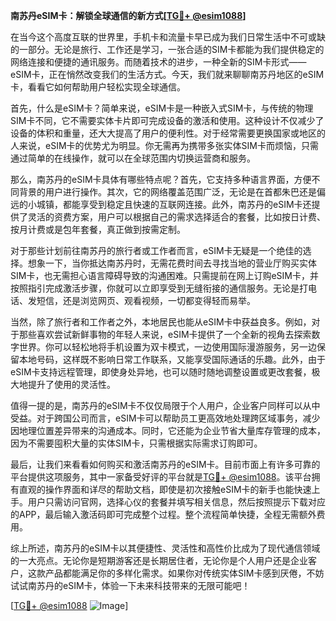**南苏丹eSIM卡：解锁全球通信的新方式[[TG💪+ @esim1088](https://t.me/s/esim1088)]**

在当今这个高度互联的世界里，手机卡和流量卡早已成为我们日常生活中不可或缺的一部分。无论是旅行、工作还是学习，一张合适的SIM卡都能为我们提供稳定的网络连接和便捷的通讯服务。而随着技术的进步，一种全新的SIM卡形式——eSIM卡，正在悄然改变我们的生活方式。今天，我们就来聊聊南苏丹地区的eSIM卡，看看它如何帮助用户轻松实现全球通信。

首先，什么是eSIM卡？简单来说，eSIM卡是一种嵌入式SIM卡，与传统的物理SIM卡不同，它不需要实体卡片即可完成设备的激活和使用。这种设计不仅减少了设备的体积和重量，还大大提高了用户的便利性。对于经常需要更换国家或地区的人来说，eSIM卡的优势尤为明显。你无需再为携带多张实体SIM卡而烦恼，只需通过简单的在线操作，就可以在全球范围内切换运营商和服务。

那么，南苏丹的eSIM卡具体有哪些特点呢？首先，它支持多种语言界面，方便不同背景的用户进行操作。其次，它的网络覆盖范围广泛，无论是在首都朱巴还是偏远的小城镇，都能享受到稳定且快速的互联网连接。此外，南苏丹的eSIM卡还提供了灵活的资费方案，用户可以根据自己的需求选择适合的套餐，比如按日计费、按月计费或是包年套餐，真正做到按需定制。

对于那些计划前往南苏丹的旅行者或工作者而言，eSIM卡无疑是一个绝佳的选择。想象一下，当你抵达南苏丹时，无需花费时间去寻找当地的营业厅购买实体SIM卡，也无需担心语言障碍导致的沟通困难。只需提前在网上订购eSIM卡，并按照指引完成激活步骤，你就可以立即享受到无缝衔接的通信服务。无论是打电话、发短信，还是浏览网页、观看视频，一切都变得轻而易举。

当然，除了旅行者和工作者之外，本地居民也能从eSIM卡中获益良多。例如，对于那些喜欢尝试新鲜事物的年轻人来说，eSIM卡提供了一个全新的视角去探索数字世界。你可以轻松地将手机设置为双卡模式，一边使用国际漫游服务，另一边保留本地号码，这样既不影响日常工作联系，又能享受国际通话的乐趣。此外，由于eSIM卡支持远程管理，即使身处异地，也可以随时随地调整设置或更改套餐，极大地提升了使用的灵活性。

值得一提的是，南苏丹的eSIM卡不仅仅局限于个人用户，企业客户同样可以从中受益。对于跨国公司而言，eSIM卡可以帮助员工更高效地处理跨区域事务，减少因地理位置差异带来的沟通成本。同时，它还能为企业节省大量库存管理的成本，因为不需要囤积大量的实体SIM卡，只需根据实际需求订购即可。

最后，让我们来看看如何购买和激活南苏丹的eSIM卡。目前市面上有许多可靠的平台提供这项服务，其中一家备受好评的平台就是[TG💪+ @esim1088](https://t.me/s/esim1088)。该平台拥有直观的操作界面和详尽的帮助文档，即使是初次接触eSIM卡的新手也能快速上手。用户只需访问官网，选择心仪的套餐并填写相关信息，然后按照提示下载对应的APP，最后输入激活码即可完成整个过程。整个流程简单快捷，全程无需额外费用。

综上所述，南苏丹的eSIM卡以其便捷性、灵活性和高性价比成为了现代通信领域的一大亮点。无论你是短期游客还是长期居住者，无论你是个人用户还是企业客户，这款产品都能满足你的多样化需求。如果你对传统实体SIM卡感到厌倦，不妨试试南苏丹的eSIM卡，体验一下未来科技带来的无限可能吧！

[[TG💪+ @esim1088](https://t.me/s/esim1088) ![Image](https://i.postimg.cc/4NQfJmqS/Snipaste-2025-05-13-00-14-12.png)]